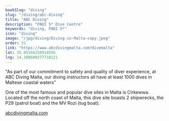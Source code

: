 ```yaml
---
bookSlug: "diving"
slug: "/diving/abc-diving"
title: "ABC Diving"
description: "PADI 5* Dive Centre"
keywords: "diving, PADI 5*"
icon: "diving"
image: "/jpg/diving/Diving-in-Malta-copy.jpeg"
order: 31
link: "https://www.abcdivingmalta.com?divemalta"
lat: 35.95166258914556
lng: 14.388589277710121
---
```

"As part of our commitment to safety and quality of diver experience, at ABC Diving Malta, our diving instructors all have at least 1000 dives in Maltese coastal waters"

One of the most famous and popular dive sites in Malta is Cirkewwa. Located off the north coast of Malta, this dive site boasts 2 shipwrecks, the P29 (patrol boat) and the MV Rozi (tug boat).

[abcdivingmalta.com](https://www.abcdivingmalta.com) 
